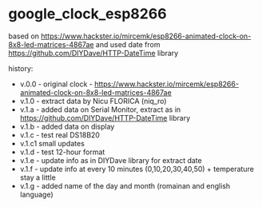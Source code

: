 # google_clock_esp8266
based on https://www.hackster.io/mircemk/esp8266-animated-clock-on-8x8-led-matrices-4867ae and used date from https://github.com/DIYDave/HTTP-DateTime library

history:
- v.0.0 - original clock - https://www.hackster.io/mircemk/esp8266-animated-clock-on-8x8-led-matrices-4867ae
- v.1.0 - extract data by Nicu FLORICA (niq_ro)
- v.1.a - added data on Serial Monitor, extract as in https://github.com/DIYDave/HTTP-DateTime library
- v.1.b - added data on display
- v.1.c - test real DS18B20
- v.1.c1  small updates
- v.1.d - test 12-hour format
- v.1.e - update info as in DIYDave library for extract date
- v.1.f - update info at every 10 minutes (0,10,20,30,40,50) + temperature stay a little
- v.1.g - added name of the day and month (romainan and english language) 
